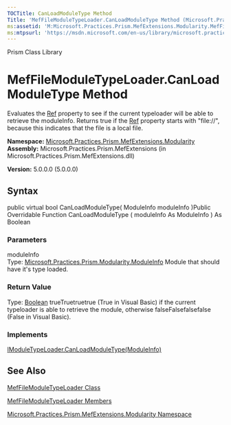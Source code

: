 ```yaml
---
TOCTitle: CanLoadModuleType Method
Title: 'MefFileModuleTypeLoader.CanLoadModuleType Method (Microsoft.Practices.Prism.MefExtensions.Modularity)'
ms:assetid: 'M:Microsoft.Practices.Prism.MefExtensions.Modularity.MefFileModuleTypeLoader.CanLoadModuleType(Microsoft.Practices.Prism.Modularity.ModuleInfo)'
ms:mtpsurl: 'https://msdn.microsoft.com/en-us/library/microsoft.practices.prism.mefextensions.modularity.meffilemoduletypeloader.canloadmoduletype(v=pandp.50)'
---
```


Prism Class Library

MefFileModuleTypeLoader.CanLoadModuleType Method
====================================================

Evaluates the [Ref](https://msdn.microsoft.com/library/microsoft.practices.prism.modularity.moduleinfo.ref) property to see if the current typeloader will be able to retrieve the moduleInfo. Returns true if the [Ref](https://msdn.microsoft.com/library/microsoft.practices.prism.modularity.moduleinfo.ref) property starts with "file://", because this indicates that the file is a local file.

**Namespace:** [Microsoft.Practices.Prism.MefExtensions.Modularity](https://msdn.microsoft.com/library/microsoft.practices.prism.mefextensions.modularity)
**Assembly:** Microsoft.Practices.Prism.MefExtensions (in Microsoft.Practices.Prism.MefExtensions.dll)

**Version:** 5.0.0.0 (5.0.0.0)

## Syntax


public virtual bool CanLoadModuleType( ModuleInfo moduleInfo )Public Overridable Function CanLoadModuleType ( moduleInfo As ModuleInfo ) As Boolean

### Parameters

moduleInfo  
Type: [Microsoft.Practices.Prism.Modularity.ModuleInfo](https://msdn.microsoft.com/library/microsoft.practices.prism.modularity.moduleinfo)
Module that should have it's type loaded.

### Return Value

Type: [Boolean](http://msdn.microsoft.com/en-us/library/a28wyd50)
trueTruetruetrue (True in Visual Basic) if the current typeloader is able to retrieve the module, otherwise falseFalsefalsefalse (False in Visual Basic).
### Implements

[IModuleTypeLoader.CanLoadModuleType(ModuleInfo)](https://msdn.microsoft.com/library/microsoft.practices.prism.modularity.imoduletypeloader.canloadmoduletype(microsoft.practices.prism.modularity.moduleinfo))

See Also
--------


[MefFileModuleTypeLoader Class](https://msdn.microsoft.com/library/microsoft.practices.prism.mefextensions.modularity.meffilemoduletypeloader)

[MefFileModuleTypeLoader Members](https://msdn.microsoft.com/allmembers.t:microsoft.practices.prism.mefextensions.modularity.meffilemoduletypeloader)

[Microsoft.Practices.Prism.MefExtensions.Modularity Namespace](https://msdn.microsoft.com/library/microsoft.practices.prism.mefextensions.modularity)
